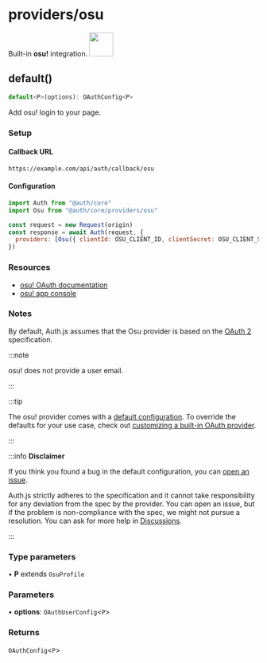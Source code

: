 # providers/osu

<div style={{backgroundColor: "#000", display: "flex", justifyContent: "space-between", color: "#fff", padding: 16}}>
<span>Built-in <b>osu!</b> integration.</span>
<a href="https://osu.ppy.sh/home">
  <img style={{display: "block"}} src="https://authjs.dev/img/providers/osu.svg" height="48" />
</a>
</div>

## default()

```ts
default<P>(options): OAuthConfig<P>
```

Add osu! login to your page.

### Setup

#### Callback URL
```
https://example.com/api/auth/callback/osu
```

#### Configuration
```js
import Auth from "@auth/core"
import Osu from "@auth/core/providers/osu"

const request = new Request(origin)
const response = await Auth(request, {
  providers: [Osu({ clientId: OSU_CLIENT_ID, clientSecret: OSU_CLIENT_SECRET })],
})
```

### Resources

 - [osu! OAuth documentation](https://osu.ppy.sh/docs/index.html#authentication)
 - [osu! app console](https://osu.ppy.sh/home/account/edit#new-oauth-application)

### Notes

By default, Auth.js assumes that the Osu provider is
based on the [OAuth 2](https://www.rfc-editor.org/rfc/rfc6749.html) specification.

:::note

osu! does not provide a user email.

:::

:::tip

The osu! provider comes with a [default configuration](https://github.com/nextauthjs/next-auth/blob/main/packages/core/src/providers/osu.ts).
To override the defaults for your use case, check out [customizing a built-in OAuth provider](https://authjs.dev/guides/providers/custom-provider#override-default-options).

:::

:::info **Disclaimer**

If you think you found a bug in the default configuration, you can [open an issue](https://authjs.dev/new/provider-issue).

Auth.js strictly adheres to the specification and it cannot take responsibility for any deviation from
the spec by the provider. You can open an issue, but if the problem is non-compliance with the spec,
we might not pursue a resolution. You can ask for more help in [Discussions](https://authjs.dev/new/github-discussions).

:::

### Type parameters

• **P** extends `OsuProfile`

### Parameters

• **options**: `OAuthUserConfig`\<`P`\>

### Returns

`OAuthConfig`\<`P`\>
